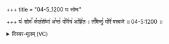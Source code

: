 +++
title = "04-5_1200 यः सोमः"

+++
यः꣡ सोमः꣢꣯ क꣣ल꣢शे꣣ष्वा꣢ अ꣣न्तः꣢ प꣣वि꣢त्र꣣ आ꣡हि꣢तः। त꣢꣫मिन्दुः꣣ प꣡रि꣢ षस्वजे ॥ 04-5:1200 ॥

<details><summary>विस्वर-मूलम् (VC)</summary>

यः सोमः कलशेष्वा अन्तः पवित्र आहितः । तमिन्दुः परि षस्वजे ॥१२००॥
</details>